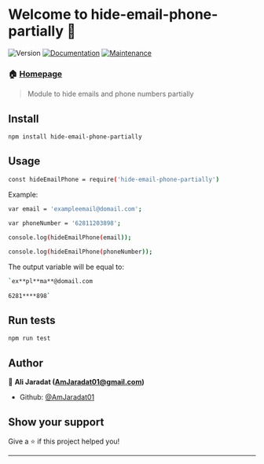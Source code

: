 # Welcome to hide-email-phone-partially 👋
![Version](https://img.shields.io/badge/version-1.0.1-blue.svg?cacheSeconds=2592000)
[![Documentation](https://img.shields.io/badge/documentation-yes-brightgreen.svg)](https://github.com/AmJaradat01/hide-email-phone-partially#readme)
[![Maintenance](https://img.shields.io/badge/Maintained%3F-yes-green.svg)](https://github.com/AmJaradat01/hide-email-phone-partially/graphs/commit-activity)

### 🏠 [Homepage](https://github.com/AmJaradat01/hide-email-phone-partially#readme)

> Module to hide emails and phone numbers partially

## Install

```sh
npm install hide-email-phone-partially
```
## Usage

```sh
const hideEmailPhone = require('hide-email-phone-partially')
```

Example:

 ```sh
var email = 'exampleemail@domail.com';
  
var phoneNumber = '62811203898';

console.log(hideEmailPhone(email));

console.log(hideEmailPhone(phoneNumber));
 ```

The output variable will be equal to:

```sh
`ex**pl**ma**@domail.com
 
6281****898`

```

## Run tests

```sh
npm run test
```

## Author

👤 **Ali Jaradat (AmJaradat01@gmail.com)**

* Github: [@AmJaradat01](https://github.com/AmJaradat01)

## Show your support

Give a ⭐️ if this project helped you!


***
